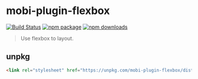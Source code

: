 # mobi-plugin-flexbox

[![Build Status](https://img.shields.io/travis/mobi-css/mobi-plugin-flexbox.svg)](https://travis-ci.org/mobi-css/mobi-plugin-flexbox) [![npm package](https://img.shields.io/npm/v/mobi-plugin-flexbox.svg)](https://www.npmjs.org/package/mobi-plugin-flexbox) [![npm downloads](http://img.shields.io/npm/dm/mobi-plugin-flexbox.svg)](https://www.npmjs.org/package/mobi-plugin-flexbox) 

> Use flexbox to layout.

## unpkg

```html
<link rel="stylesheet" href="https://unpkg.com/mobi-plugin-flexbox/dist/mobi-plugin-flexbox.min.css" />
```
